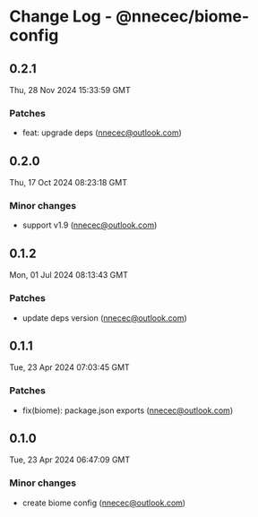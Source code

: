 # Change Log - @nnecec/biome-config

<!-- This log was last generated on Thu, 28 Nov 2024 15:33:59 GMT and should not be manually modified. -->

<!-- Start content -->

## 0.2.1

Thu, 28 Nov 2024 15:33:59 GMT

### Patches

- feat: upgrade deps (nnecec@outlook.com)

## 0.2.0

Thu, 17 Oct 2024 08:23:18 GMT

### Minor changes

- support v1.9 (nnecec@outlook.com)

## 0.1.2

Mon, 01 Jul 2024 08:13:43 GMT

### Patches

- update deps version (nnecec@outlook.com)

## 0.1.1

Tue, 23 Apr 2024 07:03:45 GMT

### Patches

- fix(biome): package.json exports (nnecec@outlook.com)

## 0.1.0

Tue, 23 Apr 2024 06:47:09 GMT

### Minor changes

- create biome config (nnecec@outlook.com)
